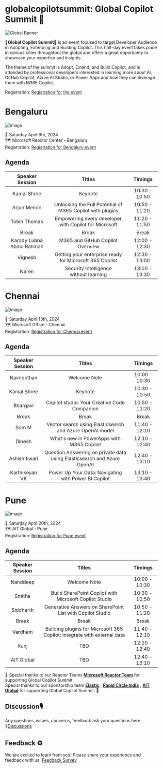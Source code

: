 # globalcopilotsummit: Global Copilot Summit 🎉

![Global Banner](https://github.com/microsoft/global-copilot-summit/assets/3199282/ff6bf951-eaa7-43ed-be21-e5e481bbc4e4)

<p>🎉<b>Global Copilot Summit</b>🎉 is an event focused to target Developer Audience in Adopting, Extending and Building Copilot. This half-day event takes place in various cities throughtout the global and offers a great opportunity to showcase your expertise and insights.</p>

<p>The theme of the summit is Adopt, Extend, and Build Copilot, and is attended by professional developers interested in learning more about AI, GitHub Copilot, Azure AI Studio, or Power Apps and how they can leverage them with M365 Copilot.</p>

Registration: [Registration for the event](https://aka.ms/globalcopilotsummitregistration)

# Bengaluru
![image](https://github.com/microsoft/global-copilot-summit/assets/3199282/f395e604-0e12-4437-9ac3-1585f8593d21)

📆 Saturday April 6th, 2024 <br/>
🗺️ Microsoft Reactor Center - Bengaluru<br/>
Registration: [Registration for Bengaluru event](https://www.meetup.com/microsoft-reactor-bengaluru/events/300066018/) <br/>

## Agenda

|  Speaker	Session 	|  Titles 	|  Timings 	|
|:-:	|:-:	|:-:	|
| Kamal Shree  	|   Keynote	|  10:30 - 10:50 	|
|  Arjun Menon 	| Unlocking the Full Potential of M365 Copilot with plugins  	|  10:50 - 11:20 	|
|  Tobin Thomas 	|  Empowering every developer with Copilot for Microsoft 	|  11:20 - 11:50 	|
|  Break 	|   Break	|   Break	|
| Karody Lubna Abdul Rahman  	|  M365 and GitHub Copilot Overview 	|  12:00 - 12:30 	|
|  Vignesh 	|  Getting your enterprise ready for Microsoft 365 Copilot	| 12:30 - 13:00  	|
|  Naren 	|  Security Intelligence without learning 	| 13:00 - 13:30  	|

# Chennai
![image](https://github.com/microsoft/global-copilot-summit/assets/3199282/04b1d56b-54d1-4d9b-94af-9423711e77e5)

📆 Saturday April 13th, 2024 <br/>
🗺️ Microsoft Office - Chennai<br/>
Registration: [Registration for Chennai event](https://www.meetup.com/azure-developer-community-chennai/events/299983913) <br/>

## Agenda

|  Speaker	Session 	|  Titles 	|  Timings 	|
|:-:	|:-:	|:-:	|
| Navneethan  	|   Welcome Note	|  10:00 - 10:30 	|
| Kamal Shree  	|   Keynote	|  10:30 - 10:50 	|
|  Bhargavi 	| Copilot studio: Your Creative Code Companion  	|  10:50 - 11:20 	|
|  Break 	|   Break	|   Break	|
|  Som M 	|  Vector search using Elasticsearch and Azure OpenAI model	|  11:40 - 12:10 	|
| Dinesh  	|  What's new in PowerApps with M365 Copilot  	|  12:10 - 12:40 	|
|  Ashish tiwari 	|  Question Answering on private data using Elasticsearch and Azure OpenAI	| 12:40 - 13:10  	|
|  Karthikeyan VK 	|  Power Up Your Data: Navigating with Power BI Copilot 	| 13:10 - 13:40  	|

# Pune
![image](https://github.com/microsoft/global-copilot-summit/assets/3199282/83cf118e-39f3-4b23-82d8-1e2c5b2eb894)

📆 Saturday April 20th, 2024 <br/>
🗺️ AIT Global - Pune<br/>
Registration: [Registration for Pune event](https://aka.ms/globalcopilotsummitregistration) <br/>

## Agenda

|  Speaker	Session 	|  Titles 	|  Timings 	|
|:-:	|:-:	|:-:	|
| Nanddeep  	|   Welcome Note	|  10:00 - 10:30 	|
| Smitha  	|   Build SharePoint Copilot with Microsoft Copilot Studio	|  10:30 - 10:50 	|
|  Siddharth 	| Generative Answers on SharePoint List with Copilot Studio  	|  10:50 - 11:20 	|
|  Break 	|   Break	|   Break	|
|  Vardham 	|  Building plugins for Microsoft 365 Copilot: Integrate with external data|  11:40 - 12:10 	|
| Kunj  	|  TBD  	|  12:10 - 12:40 	|
|  AIT Global	|  TBD	| 12:40 - 13:10  	|


👋 Special thanks to our Reactor Teams **[Microsoft Reactor Team](https://learn.microsoft.com/en-us/shows/reactor/)** for supporting Global Copilot Summit.<br/>
Special thanks to our sponsorship team **[Elastic]([https://learn.microsoft.com/en-us/shows/reactor/](https://www.elastic.co/))**  , **[Rapid Circle India](www.rapidcircle.com)** , **[AIT Global](https://aitglobalindia.com/)** for supporting Global Copilot Summit. 👋
<br/>

## Discussion🎙️
Any questions, issues, concerns, feedback ask your questions here ❓[Discussions](https://github.com/microsoft/global-copilot-summit/discussions)

## Feedback ♻️
We are excited to learn from you! Please share your experience and feedback with us: [Feedback Survey](https://forms.office.com/r/dN6PRkib99?origin=lprLink)
